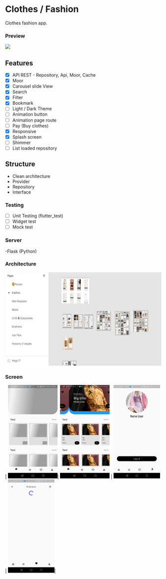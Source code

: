 # Clothes / Fashion

Clothes fashion app.

### Preview
<div>
  <img src="image/adobe-xd.svg" height="40" />
</div>


## Features 
- [x] API REST - Repository, Api, Moor, Cache
- [x] Moor
- [x] Carousel slide View
- [x] Search 
- [x] Filter
- [x] Bookmark
- [ ] Light / Dark Theme
- [ ] Animation button
- [ ] Animation page route
- [ ] Pay (Buy clothes)
- [x] Responsive
- [x] Splash screen
- [ ] Shimmer
- [ ] List loaded repository

## Structure
-  Clean architecture
-  Provider
-  Repository
-  Interface

### Testing
- [ ] Unit Testing (flutter_test)
- [ ] Widget test
- [ ] Mock test

### Server
-Flask (Python)



### Architecture
<div>
  <img src="Documentation/Readme_other/Screen_APPClothes/figma1.jpg" height="300" />
  <!-- ![main_playlist](https://github.com/Taverz/ecomproj/blob/master/Documentation/readme_other/Screen_APPClothes/figma1.jpg)  -->
</div>

### Screen

| <img src="Documentation/Readme_other/Screen_APPClothes/screen1.jpg?raw=true" height="300"  width="160" />| <img src="Documentation/Readme_other/Screen_APPClothes/screen2.jpg" width="160"  height="300" /> | <img src="Documentation/Readme_other/Screen_APPClothes/screen3.jpg" height="300" /> | <img src="Documentation/Readme_other/Screen_APPClothes/screen4.jpg" height="300" />|
<!-- | :----------------------------------------------------------: | :----------------------------------------------------------: | :----------------------------------------------------------: | :----------------------------------------------------------: |
| ![playlist_detail](https://boyan01.github.io/quietww/playlist_detail.png) | ![page_comment](https://boyan01.github.io/quiewwt/page_comment.png) |   ![playing](https://boyan01.github.io/quietww/playing.png)    |    ![search](https://boyan01.github.io/quietwww/search.jpg)     | -->

<!-- 
| ![main_playlist](https://boyan01.github.io/quietwwww/main_playlist.png) | ![main_cloud](https://boyan01.github.io/quietww/main_playlist_dark.png) | ![main_cloud](https://boyan01.github.io/quietww/main_cloud.jpg) | ![artist_detail](https://boyan01.github.io/quietww/artist_detail.jpg) |
| :----------------------------------------------------------: | :----------------------------------------------------------: | :----------------------------------------------------------: | :----------------------------------------------------------: |
| ![playlist_detail](https://boyan01.github.io/quietww/playlist_detail.png) | ![page_comment](https://boyan01.github.io/quiewwt/page_comment.png) |   ![playing](https://boyan01.github.io/quietww/playing.png)    |    ![search](https://boyan01.github.io/quietwww/search.jpg)     | -->